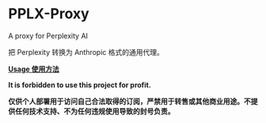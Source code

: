 # PPLX-Proxy

A proxy for Perplexity AI

把 Perplexity 转换为 Anthropic 格式的通用代理。

[**Usage 使用方法**](usage.md)

**It is forbidden to use this project for profit.**

**仅供个人部署用于访问自己合法取得的订阅，严禁用于转售或其他商业用途。不提供任何技术支持、不为任何违规使用导致的封号负责。**
